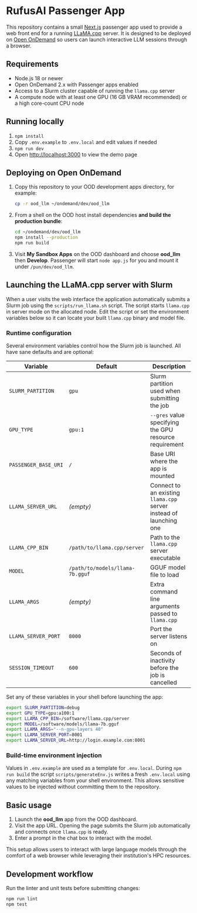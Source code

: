 # RufusAI Passenger App

This repository contains a small [Next.js](https://nextjs.org/) passenger app used to provide a web front end for a running [LLaMA.cpp](https://github.com/ggerganov/llama.cpp) server. It is designed to be deployed on [Open OnDemand](https://openondemand.org/) so users can launch interactive LLM sessions through a browser.

## Requirements
* Node.js 18 or newer
* Open OnDemand 2.x with Passenger apps enabled
* Access to a Slurm cluster capable of running the `llama.cpp` server
* A compute node with at least one GPU (16&nbsp;GB VRAM recommended) or a high core-count CPU node

## Running locally
1. `npm install`
2. Copy `.env.example` to `.env.local` and edit values if needed
3. `npm run dev`
4. Open <http://localhost:3000> to view the demo page

## Deploying on Open OnDemand
1. Copy this repository to your OOD development apps directory, for example:
   ```bash
   cp -r ood_llm ~/ondemand/dev/ood_llm
   ```
2. From a shell on the OOD host install dependencies **and build the production bundle**:
   ```bash
   cd ~/ondemand/dev/ood_llm
   npm install --production
   npm run build
   ```
3. Visit **My Sandbox Apps** on the OOD dashboard and choose **ood_llm** then **Develop**. Passenger will start `node app.js` for you and mount it under `/pun/dev/ood_llm`.

## Launching the LLaMA.cpp server with Slurm
When a user visits the web interface the application automatically submits a Slurm job
using the `scripts/run_llama.sh` script.  The script starts
`llama.cpp` in server mode on the allocated node.  Edit the script or set the
environment variables below so it can locate your built `llama.cpp` binary and
model file.

### Runtime configuration
Several environment variables control how the Slurm job is launched. All have sane defaults and are optional:

| Variable | Default | Description |
| --- | --- | --- |
| `SLURM_PARTITION` | `gpu` | Slurm partition used when submitting the job |
| `GPU_TYPE` | `gpu:1` | `--gres` value specifying the GPU resource requirement |
| `PASSENGER_BASE_URI` | `/` | Base URI where the app is mounted |
| `LLAMA_SERVER_URL` | *(empty)* | Connect to an existing `llama.cpp` server instead of launching one |
| `LLAMA_CPP_BIN` | `/path/to/llama.cpp/server` | Path to the `llama.cpp` server executable |
| `MODEL` | `/path/to/models/llama-7b.gguf` | GGUF model file to load |
| `LLAMA_ARGS` | *(empty)* | Extra command line arguments passed to `llama.cpp` |
| `LLAMA_SERVER_PORT` | `8000` | Port the server listens on |
| `SESSION_TIMEOUT` | `600` | Seconds of inactivity before the job is cancelled |

Set any of these variables in your shell before launching the app:
```bash
export SLURM_PARTITION=debug
export GPU_TYPE=gpu:a100:1
export LLAMA_CPP_BIN=/software/llama.cpp/server
export MODEL=/software/models/llama-7b.gguf
export LLAMA_ARGS="--n-gpu-layers 40"
export LLAMA_SERVER_PORT=8001
export LLAMA_SERVER_URL=http://login.example.com:8001
```

### Build-time environment injection
Values in `.env.example` are used as a template for `.env.local`. During
`npm run build` the script `scripts/generateEnv.js` writes a fresh `.env.local`
using any matching variables from your shell environment. This allows sensitive
values to be injected without committing them to the repository.

## Basic usage
1. Launch the **ood_llm** app from the OOD dashboard.
2. Visit the app URL. Opening the page submits the Slurm job automatically and connects once `llama.cpp` is ready.
3. Enter a prompt in the chat box to interact with the model.

This setup allows users to interact with large language models through the comfort of a web browser while leveraging their institution's HPC resources.

## Development workflow
Run the linter and unit tests before submitting changes:
```bash
npm run lint
npm test
```
